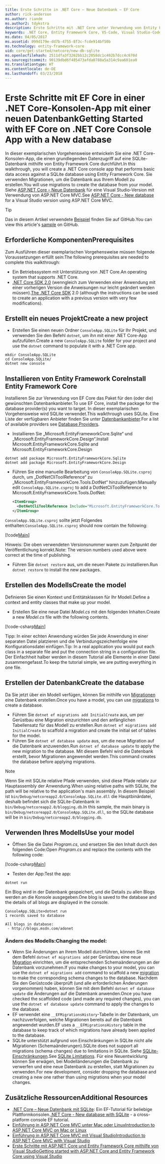 ```yaml
---
title: Erste Schritte in .NET Core – Neue Datenbank – EF Core
author: rick-anderson
ms.author: riande
ms.author2: tdykstra
description: Erste Schritte mit .NET Core unter Verwendung von Entity Framework Core
keywords: .NET Core, Entity Framework Core, VS-Code, Visual Studio-Code, Mac, Linux
ms.date: 04/05/2017
ms.assetid: 099d179e-dd7b-4755-8f3c-fcde914bf50b
ms.technology: entity-framework-core
uid: core/get-started/netcore/new-db-sqlite
ms.openlocfilehash: 2511dfa3f3262bb12c2058dc1c402b7dcc4c670d
ms.sourcegitcommit: 90139dbd6f485473afda0788a5a314c9aa601ea0
ms.translationtype: HT
ms.contentlocale: de-DE
ms.lasthandoff: 03/23/2018
---
```

# <a name="getting-started-with-ef-core-on-net-core-console-app-with-a-new-database"></a><span data-ttu-id="d3a52-104">Erste Schritte mit EF Core in einer .NET Core-Konsolen-App mit einer neuen Datenbank</span><span class="sxs-lookup"><span data-stu-id="d3a52-104">Getting Started with EF Core on .NET Core Console App with a New database</span></span>

<span data-ttu-id="d3a52-105">In dieser exemplarischen Vorgehensweise entwickeln Sie eine .NET Core-Konsolen-App, die einen grundlegenden Datenzugriff auf eine SQLite-Datenbank mithilfe von Entity Framework Core durchführt.</span><span class="sxs-lookup"><span data-stu-id="d3a52-105">In this walkthrough, you will create a .NET Core console app that performs basic data access against a SQLite database using Entity Framework Core.</span></span> <span data-ttu-id="d3a52-106">Sie verwenden Migrationen, um die Datenbank aus Ihrem Modell zu erstellen.</span><span class="sxs-lookup"><span data-stu-id="d3a52-106">You will use migrations to create the database from your model.</span></span> <span data-ttu-id="d3a52-107">Siehe [ASP.NET Core – Neue Datenbank](xref:core/get-started/aspnetcore/new-db) für eine Visual Studio-Version mit Verwendung von ASP.NET Core MVC.</span><span class="sxs-lookup"><span data-stu-id="d3a52-107">See [ASP.NET Core - New database](xref:core/get-started/aspnetcore/new-db) for a Visual Studio version using ASP.NET Core MVC.</span></span>

> [!TIP]  
> <span data-ttu-id="d3a52-108">Das in diesem Artikel verwendete [Beispiel](https://github.com/aspnet/EntityFramework.Docs/tree/master/samples/core/GetStarted/NetCore/ConsoleApp.SQLite) finden Sie auf GitHub.</span><span class="sxs-lookup"><span data-stu-id="d3a52-108">You can view this article's [sample](https://github.com/aspnet/EntityFramework.Docs/tree/master/samples/core/GetStarted/NetCore/ConsoleApp.SQLite) on GitHub.</span></span>

## <a name="prerequisites"></a><span data-ttu-id="d3a52-109">Erforderliche Komponenten</span><span class="sxs-lookup"><span data-stu-id="d3a52-109">Prerequisites</span></span>

<span data-ttu-id="d3a52-110">Zum Ausführen dieser exemplarischen Vorgehensweise müssen folgende Voraussetzungen erfüllt sein:</span><span class="sxs-lookup"><span data-stu-id="d3a52-110">The following prerequisites are needed to complete this walkthrough:</span></span>
* <span data-ttu-id="d3a52-111">Ein Betriebssystem mit Unterstützung von .NET Core.</span><span class="sxs-lookup"><span data-stu-id="d3a52-111">An operating system that supports .NET Core.</span></span>
* <span data-ttu-id="d3a52-112">[.NET Core SDK 2.0](https://www.microsoft.com/net/core) (wenngleich zum Verwenden einer Anwendung mit einer vorherigen Version die Anweisungen nur leicht geändert werden müssen).</span><span class="sxs-lookup"><span data-stu-id="d3a52-112">[The .NET Core SDK](https://www.microsoft.com/net/core) 2.0 (although the instructions can be used to create an application with a previous version with very few modifications).</span></span>

## <a name="create-a-new-project"></a><span data-ttu-id="d3a52-113">Erstellt ein neues Projekt</span><span class="sxs-lookup"><span data-stu-id="d3a52-113">Create a new project</span></span>

* <span data-ttu-id="d3a52-114">Erstellen Sie einen neuen Ordner `ConsoleApp.SQLite` für Ihr Projekt, und verwenden Sie den Befehl `dotnet`, um ihn mit einer .NET Core-App aufzufüllen.</span><span class="sxs-lookup"><span data-stu-id="d3a52-114">Create a new `ConsoleApp.SQLite` folder for your project and use the `dotnet` command to populate it with a .NET Core app.</span></span>

``` Console
mkdir ConsoleApp.SQLite
cd ConsoleApp.SQLite/
dotnet new console
```

## <a name="install-entity-framework-core"></a><span data-ttu-id="d3a52-115">Installieren von Entity Framework Core</span><span class="sxs-lookup"><span data-stu-id="d3a52-115">Install Entity Framework Core</span></span>

<span data-ttu-id="d3a52-116">Installieren Sie zur Verwendung von EF Core das Paket für den (oder die) gewünschten Datenbankanbieter.</span><span class="sxs-lookup"><span data-stu-id="d3a52-116">To use EF Core, install the package for the database provider(s) you want to target.</span></span> <span data-ttu-id="d3a52-117">In dieser exemplarischen Vorgehensweise wird SQLite verwendet.</span><span class="sxs-lookup"><span data-stu-id="d3a52-117">This walkthrough uses SQLite.</span></span> <span data-ttu-id="d3a52-118">Eine Liste der verfügbaren Anbieter finden Sie unter [Datenbankanbieter](../../providers/index.md).</span><span class="sxs-lookup"><span data-stu-id="d3a52-118">For a list of available providers see [Database Providers](../../providers/index.md).</span></span>

* <span data-ttu-id="d3a52-119">Installieren Sie „Microsoft.EntityFrameworkCore.Sqlite“ und „Microsoft.EntityFrameworkCore.Design“.</span><span class="sxs-lookup"><span data-stu-id="d3a52-119">Install Microsoft.EntityFrameworkCore.Sqlite and Microsoft.EntityFrameworkCore.Design</span></span>

``` Console
dotnet add package Microsoft.EntityFrameworkCore.Sqlite
dotnet add package Microsoft.EntityFrameworkCore.Design
```

* <span data-ttu-id="d3a52-120">Führen Sie eine manuelle Bearbeitung von `ConsoleApp.SQLite.csproj` durch, um „DotNetCliToolReference“ zu „Microsoft.EntityFrameworkCore.Tools.DotNet“ hinzuzufügen:</span><span class="sxs-lookup"><span data-stu-id="d3a52-120">Manually edit `ConsoleApp.SQLite.csproj` to add a DotNetCliToolReference to Microsoft.EntityFrameworkCore.Tools.DotNet:</span></span>

  ``` xml
  <ItemGroup>
    <DotNetCliToolReference Include="Microsoft.EntityFrameworkCore.Tools.DotNet" Version="2.0.0" />
  </ItemGroup>
  ```

<span data-ttu-id="d3a52-121">`ConsoleApp.SQLite.csproj` sollte jetzt Folgendes enthalten:</span><span class="sxs-lookup"><span data-stu-id="d3a52-121">`ConsoleApp.SQLite.csproj` should now contain the following:</span></span>

[!code[Main](../../../../samples/core/GetStarted/NetCore/ConsoleApp.SQLite/ConsoleApp.SQLite.csproj)]

 <span data-ttu-id="d3a52-122">Hinweis: Die oben verwendeten Versionsnummer waren zum Zeitpunkt der Veröffentlichung korrekt.</span><span class="sxs-lookup"><span data-stu-id="d3a52-122">Note: The version numbers used above were correct at the time of publishing.</span></span>

*  <span data-ttu-id="d3a52-123">Führen Sie `dotnet restore` aus, um die neuen Pakete zu installieren.</span><span class="sxs-lookup"><span data-stu-id="d3a52-123">Run `dotnet restore` to install the new packages.</span></span>

## <a name="create-the-model"></a><span data-ttu-id="d3a52-124">Erstellen des Modells</span><span class="sxs-lookup"><span data-stu-id="d3a52-124">Create the model</span></span>

<span data-ttu-id="d3a52-125">Definieren Sie einen Kontext und Entitätsklassen für Ihr Modell.</span><span class="sxs-lookup"><span data-stu-id="d3a52-125">Define a context and entity classes that make up your model.</span></span>

* <span data-ttu-id="d3a52-126">Erstellen Sie eine neue Datei *Model.cs* mit den folgenden Inhalten.</span><span class="sxs-lookup"><span data-stu-id="d3a52-126">Create a new *Model.cs* file with the following contents.</span></span>

[!code-csharp[Main](../../../../samples/core/GetStarted/NetCore/ConsoleApp.SQLite/Model.cs)]

<span data-ttu-id="d3a52-127">Tipp: In einer echten Anwendung würden Sie jede Anwendung in einer separaten Datei platzieren und die Verbindungszeichenfolge eine Konfigurationsdatei einfügen.</span><span class="sxs-lookup"><span data-stu-id="d3a52-127">Tip: In a real application you would put each class in a separate file and put the connection string in a configuration file.</span></span> <span data-ttu-id="d3a52-128">Der Einfachheit halber werden in diesem Tutorial alle Elemente in einer Datei zusammengefasst.</span><span class="sxs-lookup"><span data-stu-id="d3a52-128">To keep the tutorial simple, we are putting everything in one file.</span></span>

## <a name="create-the-database"></a><span data-ttu-id="d3a52-129">Erstellen der Datenbank</span><span class="sxs-lookup"><span data-stu-id="d3a52-129">Create the database</span></span>

<span data-ttu-id="d3a52-130">Da Sie jetzt über ein Modell verfügen, können Sie mithilfe von [Migrationen](https://docs.microsoft.com/aspnet/core/data/ef-mvc/migrations#introduction-to-migrations) eine Datenbank erstellen.</span><span class="sxs-lookup"><span data-stu-id="d3a52-130">Once you have a model, you can use [migrations](https://docs.microsoft.com/aspnet/core/data/ef-mvc/migrations#introduction-to-migrations) to create a database.</span></span>

* <span data-ttu-id="d3a52-131">Führen Sie `dotnet ef migrations add InitialCreate` aus, um per Gerüstbau eine Migration einzurichten und den anfänglichen Tabellensatz für das Modell zu erstellen.</span><span class="sxs-lookup"><span data-stu-id="d3a52-131">Run `dotnet ef migrations add InitialCreate` to scaffold a migration and create the initial set of tables for the model.</span></span>
* <span data-ttu-id="d3a52-132">Führen Sie `dotnet ef database update` aus, um die neue Migration auf die Datenbank anzuwenden.</span><span class="sxs-lookup"><span data-stu-id="d3a52-132">Run `dotnet ef database update` to apply the new migration to the database.</span></span> <span data-ttu-id="d3a52-133">Mit diesem Befehl wird die Datenbank erstellt, bevor Migrationen angewendet werden.</span><span class="sxs-lookup"><span data-stu-id="d3a52-133">This command creates the database before applying migrations.</span></span>

> [!NOTE]  
> <span data-ttu-id="d3a52-134">Wenn Sie mit SQLite relative Pfade verwenden, sind diese Pfade relativ zur Hauptassembly der Anwendung.</span><span class="sxs-lookup"><span data-stu-id="d3a52-134">When using relative paths with SQLite, the path will be relative to the application's main assembly.</span></span> <span data-ttu-id="d3a52-135">In diesem Beispiel ist `bin/Debug/netcoreapp2.0/ConsoleApp.SQLite.dll` die Hauptbinärdatei, deshalb befindet sich die SQLite-Datenbank in `bin/Debug/netcoreapp2.0/blogging.db`.</span><span class="sxs-lookup"><span data-stu-id="d3a52-135">In this sample, the main binary is `bin/Debug/netcoreapp2.0/ConsoleApp.SQLite.dll`, so the SQLite database will be in `bin/Debug/netcoreapp2.0/blogging.db`.</span></span>

## <a name="use-your-model"></a><span data-ttu-id="d3a52-136">Verwenden Ihres Modells</span><span class="sxs-lookup"><span data-stu-id="d3a52-136">Use your model</span></span>

* <span data-ttu-id="d3a52-137">Öffnen Sie die Datei *Program.cs*, und ersetzen Sie den Inhalt durch den folgenden Code:</span><span class="sxs-lookup"><span data-stu-id="d3a52-137">Open *Program.cs* and replace the contents with the following code:</span></span>

 [!code-csharp[Main](../../../../samples/core/GetStarted/NetCore/ConsoleApp.SQLite/Program.cs)]

* <span data-ttu-id="d3a52-138">Testen der App:</span><span class="sxs-lookup"><span data-stu-id="d3a52-138">Test the app:</span></span>

 `dotnet run`

 <span data-ttu-id="d3a52-139">Ein Blog wird in der Datenbank gespeichert, und die Details zu allen Blogs werden an die Konsole ausgegeben.</span><span class="sxs-lookup"><span data-stu-id="d3a52-139">One blog is saved to the database and the details of all blogs are displayed in the console.</span></span>

  ``` Console
  ConsoleApp.SQLite>dotnet run
  1 records saved to database

  All blogs in database:
   - http://blogs.msdn.com/adonet
  ```

### <a name="changing-the-model"></a><span data-ttu-id="d3a52-140">Ändern des Modells:</span><span class="sxs-lookup"><span data-stu-id="d3a52-140">Changing the model:</span></span>

- <span data-ttu-id="d3a52-141">Wenn Sie Änderungen an Ihrem Modell durchführen, können Sie mit dem Befehl `dotnet ef migrations add` per Gerüstbau eine neue [Migration](https://docs.microsoft.com/aspnet/core/data/ef-mvc/migrations#introduction-to-migrations) einrichten, um die entsprechenden Schemaänderungen an der Datenbank vorzunehmen.</span><span class="sxs-lookup"><span data-stu-id="d3a52-141">If you make changes to your model, you can use the `dotnet ef migrations add` command to scaffold a new [migration](https://docs.microsoft.com/aspnet/core/data/ef-mvc/migrations#introduction-to-migrations)  to make the corresponding schema changes to the database.</span></span> <span data-ttu-id="d3a52-142">Nachdem Sie den Gerüstcode überprüft (und alle erforderlichen Änderungen vorgenommen) haben, können Sie mit dem Befehl `dotnet ef database update` die Änderungen auf die Datenbank anwenden.</span><span class="sxs-lookup"><span data-stu-id="d3a52-142">Once you have checked the scaffolded code (and made any required changes), you can use the `dotnet ef database update` command to apply the changes to the database.</span></span>
- <span data-ttu-id="d3a52-143">EF verwendet eine `__EFMigrationsHistory`-Tabelle in der Datenbank, um nachzuverfolgen, welche Migrationen bereits auf die Datenbank angewendet wurden.</span><span class="sxs-lookup"><span data-stu-id="d3a52-143">EF uses a `__EFMigrationsHistory` table in the database to keep track of which migrations have already been applied to the database.</span></span>
- <span data-ttu-id="d3a52-144">SQLite unterstützt aufgrund von Einschränkungen in SQLite nicht alle Migrationen (Schemaänderungen).</span><span class="sxs-lookup"><span data-stu-id="d3a52-144">SQLite does not support all migrations (schema changes) due to limitations in SQLite.</span></span> <span data-ttu-id="d3a52-145">Siehe [SQLite-Einschränkungen](../../providers/sqlite/limitations.md).</span><span class="sxs-lookup"><span data-stu-id="d3a52-145">See [SQLite Limitations](../../providers/sqlite/limitations.md).</span></span> <span data-ttu-id="d3a52-146">Für eine Neuentwicklung können Sie erwägen, bei Modelländerungen die Datenbank zu verwerfen und eine neue Datenbank zu erstellen, statt Migrationen zu verwenden.</span><span class="sxs-lookup"><span data-stu-id="d3a52-146">For new development, consider dropping the database and creating a new one rather than using migrations when your model changes.</span></span>

## <a name="additional-resources"></a><span data-ttu-id="d3a52-147">Zusätzliche Ressourcen</span><span class="sxs-lookup"><span data-stu-id="d3a52-147">Additional Resources</span></span>

* <span data-ttu-id="d3a52-148">[.NET Core – Neue Datenbank mit SQLite](xref:core/get-started/netcore/new-db-sqlite): Ein EF-Tutorial für beliebige Plattformkonsolen.</span><span class="sxs-lookup"><span data-stu-id="d3a52-148">[.NET Core - New database with SQLite](xref:core/get-started/netcore/new-db-sqlite) -  a cross-platform console EF tutorial.</span></span>
* [<span data-ttu-id="d3a52-149">Einführung in ASP.NET Core MVC unter Mac oder Linux</span><span class="sxs-lookup"><span data-stu-id="d3a52-149">Introduction to ASP.NET Core MVC on Mac or Linux</span></span>](https://docs.microsoft.com/aspnet/core/tutorials/first-mvc-app-xplat/index)
* [<span data-ttu-id="d3a52-150">Einführung in ASP.NET Core MVC mit Visual Studio</span><span class="sxs-lookup"><span data-stu-id="d3a52-150">Introduction to ASP.NET Core MVC with Visual Studio</span></span>](https://docs.microsoft.com/aspnet/core/tutorials/first-mvc-app/index)
* [<span data-ttu-id="d3a52-151">Erste Schritte mit ASP.NET Core und Entity Framework Core mithilfe von Visual Studio</span><span class="sxs-lookup"><span data-stu-id="d3a52-151">Getting started with ASP.NET Core and Entity Framework Core using Visual Studio</span></span>](https://docs.microsoft.com/aspnet/core/data/ef-mvc/index)
